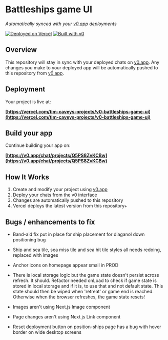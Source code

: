 # Battleships game UI

*Automatically synced with your [v0.app](https://v0.app) deployments*

[![Deployed on Vercel](https://img.shields.io/badge/Deployed%20on-Vercel-black?style=for-the-badge&logo=vercel)](https://vercel.com/tim-caveys-projects/v0-battleships-game-ui)
[![Built with v0](https://img.shields.io/badge/Built%20with-v0.app-black?style=for-the-badge)](https://v0.app/chat/projects/Q5PS8ZvKCBw)

## Overview

This repository will stay in sync with your deployed chats on [v0.app](https://v0.app).
Any changes you make to your deployed app will be automatically pushed to this repository from [v0.app](https://v0.app).

## Deployment

Your project is live at:

**[https://vercel.com/tim-caveys-projects/v0-battleships-game-ui](https://vercel.com/tim-caveys-projects/v0-battleships-game-ui)**

## Build your app

Continue building your app on:

**[https://v0.app/chat/projects/Q5PS8ZvKCBw](https://v0.app/chat/projects/Q5PS8ZvKCBw)**

## How It Works

1. Create and modify your project using [v0.app](https://v0.app)
2. Deploy your chats from the v0 interface
3. Changes are automatically pushed to this repository
4. Vercel deploys the latest version from this repository+


## Bugs / enhancements to fix


- Band-aid fix put in place for ship placement for diaganol down positioning bug

- Ship and sea tile, sea miss tile and sea hit tile styles all needs redoing, replaced with images

- Anchor icons on homepage appear small in PROD

- There is local storage logic but the game state doesn't persist across refresh. It should. Refactor needed onLoad to check if game state is stored in local storage and if it is, to use that and not default state. This state should then be wiped when 'retreat' or game end is reached. Otherwise when the browser refreshes, the game state resets!

- Images aren't using Next.js Image component 

- Page changes aren't using Next.js Link component

- Reset deployment button on position-ships page has a bug with hover border on wide desktop screens
